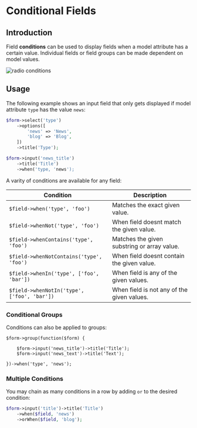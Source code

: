 # Conditional Fields

## Introduction

Field **conditions** can be used to display fields when a model attribute has a
certain value. Individual fields or field groups can be made dependent on model
values.

![radio conditions](./screens/conditions/conditions_radio.gif 'radio conditions')

## Usage

The following example shows an input field that only gets displayed if model
attribute `type` has the value `news`:

```php
$form->select('type')
    ->options([
        'news' => 'News',
        'blog' => 'Blog',
    ])
    ->title('Type');

$form->input('news_title')
    ->title('Title')
    ->when('type, 'news');
```

A varity of conditions are available for any field:

| Condition                                   | Description                                 |
| ------------------------------------------- | ------------------------------------------- |
| `$field->when('type', 'foo')`               | Matches the exact given value.              |
| `$field->whenNot('type', 'foo')`            | When field doesnt match the given value.    |
| `$field->whenContains('type', 'foo')`       | Matches the given substring or array value. |
| `$field->whenNotContains('type', 'foo')`    | When field doesnt contain the given value.  |
| `$field->whenIn('type', ['foo', 'bar'])`    | When field is any of the given values.      |
| `$field->whenNotIn('type', ['foo', 'bar'])` | When field is not any of the given values.  |

### Conditional Groups

Conditions can also be applied to groups:

```php{4}
$form->group(function($form) {

    $form->input('news_title')->title('Title');
    $form->input('news_text')->title('Text');

})->when('type', 'news');
```

### Multiple Conditions

You may chain as many conditions in a row by adding `or` to the desired
condition:

```php
$form->input('title')->title('Title')
    ->when($field, 'news')
    ->orWhen($field, 'blog');
```
